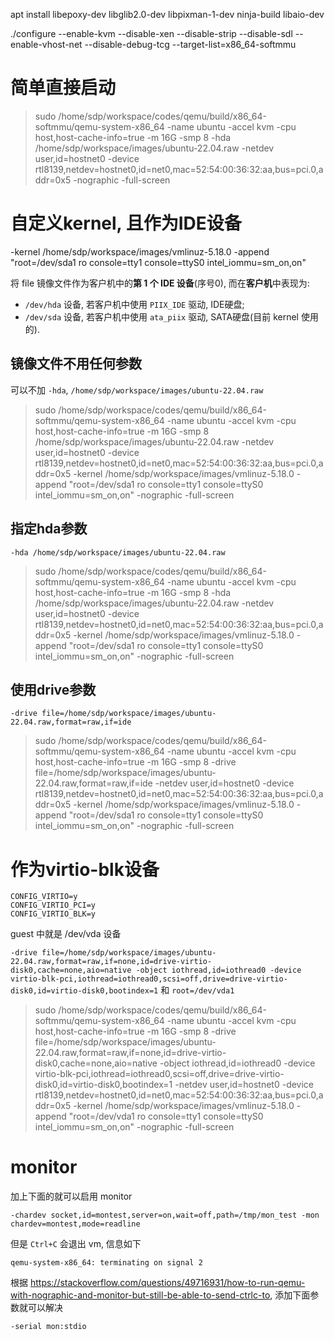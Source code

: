 apt install libepoxy-dev libglib2.0-dev libpixman-1-dev ninja-build libaio-dev

./configure --enable-kvm --disable-xen --disable-strip --disable-sdl --enable-vhost-net --disable-debug-tcg --target-list=x86_64-softmmu

# 简单直接启动

> sudo /home/sdp/workspace/codes/qemu/build/x86_64-softmmu/qemu-system-x86_64 -name ubuntu -accel kvm -cpu host,host-cache-info=true -m 16G -smp 8 -hda /home/sdp/workspace/images/ubuntu-22.04.raw -netdev user,id=hostnet0 -device rtl8139,netdev=hostnet0,id=net0,mac=52:54:00:36:32:aa,bus=pci.0,addr=0x5 -nographic -full-screen

# 自定义kernel, 且作为IDE设备

-kernel /home/sdp/workspace/images/vmlinuz-5.18.0 -append "root=/dev/sda1 ro console=tty1 console=ttyS0 intel_iommu=sm_on,on" 

将 file 镜像文件作为客户机中的**第 1 个 IDE 设备**(序号0), 而在**客户机**中表现为:

* `/dev/hda` 设备, 若客户机中使用 `PIIX_IDE` 驱动, IDE硬盘;
* `/dev/sda` 设备, 若客户机中使用 `ata_piix` 驱动, SATA硬盘(目前 kernel 使用的).

## 镜像文件不用任何参数

可以不加 `-hda`, `/home/sdp/workspace/images/ubuntu-22.04.raw`

> sudo /home/sdp/workspace/codes/qemu/build/x86_64-softmmu/qemu-system-x86_64 -name ubuntu -accel kvm -cpu host,host-cache-info=true -m 16G -smp 8 /home/sdp/workspace/images/ubuntu-22.04.raw -netdev user,id=hostnet0 -device rtl8139,netdev=hostnet0,id=net0,mac=52:54:00:36:32:aa,bus=pci.0,addr=0x5 -kernel /home/sdp/workspace/images/vmlinuz-5.18.0 -append "root=/dev/sda1 ro console=tty1 console=ttyS0 intel_iommu=sm_on,on" -nographic -full-screen

## 指定hda参数

`-hda /home/sdp/workspace/images/ubuntu-22.04.raw`

> sudo /home/sdp/workspace/codes/qemu/build/x86_64-softmmu/qemu-system-x86_64 -name ubuntu -accel kvm -cpu host,host-cache-info=true -m 16G -smp 8 -hda /home/sdp/workspace/images/ubuntu-22.04.raw -netdev user,id=hostnet0 -device rtl8139,netdev=hostnet0,id=net0,mac=52:54:00:36:32:aa,bus=pci.0,addr=0x5 -kernel /home/sdp/workspace/images/vmlinuz-5.18.0 -append "root=/dev/sda1 ro console=tty1 console=ttyS0 intel_iommu=sm_on,on" -nographic -full-screen

## 使用drive参数

`-drive file=/home/sdp/workspace/images/ubuntu-22.04.raw,format=raw,if=ide`

> sudo /home/sdp/workspace/codes/qemu/build/x86_64-softmmu/qemu-system-x86_64 -name ubuntu -accel kvm -cpu host,host-cache-info=true -m 16G -smp 8 -drive file=/home/sdp/workspace/images/ubuntu-22.04.raw,format=raw,if=ide -netdev user,id=hostnet0 -device rtl8139,netdev=hostnet0,id=net0,mac=52:54:00:36:32:aa,bus=pci.0,addr=0x5 -kernel /home/sdp/workspace/images/vmlinuz-5.18.0 -append "root=/dev/sda1 ro console=tty1 console=ttyS0 intel_iommu=sm_on,on" -nographic -full-screen

# 作为virtio-blk设备

```
CONFIG_VIRTIO=y
CONFIG_VIRTIO_PCI=y
CONFIG_VIRTIO_BLK=y
```

guest 中就是 /dev/vda 设备

`-drive file=/home/sdp/workspace/images/ubuntu-22.04.raw,format=raw,if=none,id=drive-virtio-disk0,cache=none,aio=native -object iothread,id=iothread0 -device virtio-blk-pci,iothread=iothread0,scsi=off,drive=drive-virtio-disk0,id=virtio-disk0,bootindex=1` 和 `root=/dev/vda1`

> sudo /home/sdp/workspace/codes/qemu/build/x86_64-softmmu/qemu-system-x86_64 -name ubuntu -accel kvm -cpu host,host-cache-info=true -m 16G -smp 8 -drive file=/home/sdp/workspace/images/ubuntu-22.04.raw,format=raw,if=none,id=drive-virtio-disk0,cache=none,aio=native -object iothread,id=iothread0 -device virtio-blk-pci,iothread=iothread0,scsi=off,drive=drive-virtio-disk0,id=virtio-disk0,bootindex=1 -netdev user,id=hostnet0 -device rtl8139,netdev=hostnet0,id=net0,mac=52:54:00:36:32:aa,bus=pci.0,addr=0x5 -kernel /home/sdp/workspace/images/vmlinuz-5.18.0 -append "root=/dev/vda1 ro console=tty1 console=ttyS0 intel_iommu=sm_on,on" -nographic -full-screen
> 
> 


# monitor

加上下面的就可以启用 monitor

```
-chardev socket,id=montest,server=on,wait=off,path=/tmp/mon_test -mon chardev=montest,mode=readline
```

但是 `Ctrl+C` 会退出 vm, 信息如下

```
qemu-system-x86_64: terminating on signal 2
```

根据 https://stackoverflow.com/questions/49716931/how-to-run-qemu-with-nographic-and-monitor-but-still-be-able-to-send-ctrlc-to, 添加下面参数就可以解决

```
-serial mon:stdio
```
